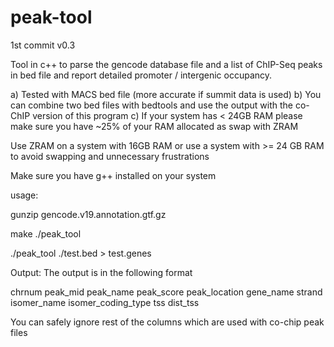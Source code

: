 # peak-tool
1st commit v0.3

Tool in c++ to parse the gencode database file and a list of ChIP-Seq peaks in bed file and report detailed promoter / intergenic occupancy.

a) Tested with MACS bed file (more accurate if summit data is used)
b) You can combine two bed files with bedtools and use the output with the co-ChIP version of this program
c) If your system has < 24GB RAM please make sure you have ~25% of your RAM allocated as swap with ZRAM

Use ZRAM on a system with 16GB RAM or use a system with >= 24 GB RAM to avoid swapping and unnecessary frustrations

Make sure you have g++ installed on your system

usage:

gunzip gencode.v19.annotation.gtf.gz 

make ./peak_tool 

./peak_tool ./test.bed > test.genes

Output: The output is in the following format

chrnum peak_mid peak_name peak_score peak_location gene_name strand isomer_name isomer_coding_type tss dist_tss

You can safely ignore rest of the columns which are used with co-chip peak files
